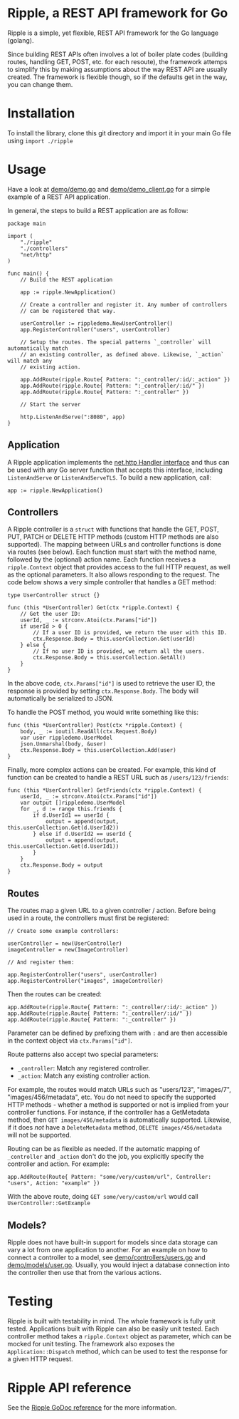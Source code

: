 # Ripple, a REST API framework for Go #

Ripple is a simple, yet flexible, REST API framework for the Go language (golang).

Since building REST APIs often involves a lot of boiler plate codes (building routes, handling GET, POST, etc. for each resoute), the framework attemps to simplify this by making assumptions about the way REST API are usually created. The framework is flexible though, so if the defaults get in the way, you can change them.

# Installation #

To install the library, clone this git directory and import it in your main Go file using `import ./ripple`

# Usage #

Have a look at [demo/demo.go](demo/demo.go) and [demo/demo_client.go](demo/demo_client.go) for a simple example of a REST API application. 

In general, the steps to build a REST application are as follow:

	package main

	import (
		"./ripple"
		"./controllers"
		"net/http"
	)

	func main() {	
		// Build the REST application
		
		app := ripple.NewApplication()
		
		// Create a controller and register it. Any number of controllers
		// can be registered that way.
		
		userController := rippledemo.NewUserController()
		app.RegisterController("users", userController)
		
		// Setup the routes. The special patterns `_controller` will automatically match
		// an existing controller, as defined above. Likewise, `_action` will match any 
		// existing action.
		
		app.AddRoute(ripple.Route{ Pattern: ":_controller/:id/:_action" })
		app.AddRoute(ripple.Route{ Pattern: ":_controller/:id/" })
		app.AddRoute(ripple.Route{ Pattern: ":_controller" })
		
		// Start the server
		
		http.ListenAndServe(":8080", app)
	}

## Application ##

A Ripple application implements the [net.http Handler interface](http://golang.org/pkg/net/http/#Handler) and thus can be used with any Go server function that accepts this interface, including `ListenAndServe` or `ListenAndServeTLS`. To build a new application, call:

	app := ripple.NewApplication()

## Controllers ##

A Ripple controller is a `struct` with functions that handle the GET, POST, PUT, PATCH or DELETE HTTP methods (custom HTTP methods are also supported). The mapping between URLs and controller functions is done via routes (see below). Each function must start with the method name, followed by the (optional) action name. Each function receives a `ripple.Context` object that provides access to the full HTTP request, as well as the optional parameters. It also allows responding to the request. The code below shows a very simple controller that handles a GET method:

	type UserController struct {}

	func (this *UserController) Get(ctx *ripple.Context) {
		// Get the user ID:
		userId, _ := strconv.Atoi(ctx.Params["id"])
		if userId > 0 {
			// If a user ID is provided, we return the user with this ID.
			ctx.Response.Body = this.userCollection.Get(userId)
		} else {
			// If no user ID is provided, we return all the users.
			ctx.Response.Body = this.userCollection.GetAll()
		}
	}
	

In the above code, `ctx.Params["id"]` is used to retrieve the user ID, the response is provided by setting `ctx.Response.Body`. The body will automatically be serialized to JSON.

To handle the POST method, you would write something like this:

	func (this *UserController) Post(ctx *ripple.Context) {
		body, _ := ioutil.ReadAll(ctx.Request.Body)
		var user rippledemo.UserModel
		json.Unmarshal(body, &user)
		ctx.Response.Body = this.userCollection.Add(user)
	}

Finally, more complex actions can be created. For example, this kind of function can be created to handle a REST URL such as `/users/123/friends`:

	func (this *UserController) GetFriends(ctx *ripple.Context) {
		userId, _ := strconv.Atoi(ctx.Params["id"])
		var output []rippledemo.UserModel
		for _, d := range this.friends {
			if d.UserId1 == userId {
				output = append(output, this.userCollection.Get(d.UserId2))
			} else if d.UserId2 == userId {
				output = append(output, this.userCollection.Get(d.UserId1))
			}
		} 
		ctx.Response.Body = output
	}

## Routes ##

The routes map a given URL to a given controller / action. Before being used in a route, the controllers must first be registered:

	// Create some example controllers:
	
	userController = new(UserController)
	imageController = new(ImageController)
	
	// And register them:
	
	app.RegisterController("users", userController)
	app.RegisterController("images", imageController)

Then the routes can be created:
	
	app.AddRoute(ripple.Route{ Pattern: ":_controller/:id/:_action" })
	app.AddRoute(ripple.Route{ Pattern: ":_controller/:id/" })
	app.AddRoute(ripple.Route{ Pattern: ":_controller" })

Parameter can be defined by prefixing them with `:` and are then accessible in the context object via `ctx.Params["id"]`.

Route patterns also accept two special parameters:

* `_controller`: Match any registered controller.
* `_action`: Match any existing controller action.

For example, the routes would match URLs such as "users/123", "images/7", "images/456/metadata", etc. You do not need to specify the supported HTTP methods - whether a method is supported or not is implied from your controller functions. For instance, if the controller has a GetMetadata method, then `GET images/456/metadata` is automatically supported. Likewise, if it does *not* have a `DeleteMetadata` method, `DELETE images/456/metadata` will not be supported.

Routing can be as flexible as needed. If the automatic mapping of `_controller` and `_action` don't do the job, you explicitly specify the controller and action. For example:

	app.AddRoute(Route{ Pattern: "some/very/custom/url", Controller: "users", Action: "example" })
	
With the above route, doing `GET some/very/custom/url` would call `UserController::GetExample`

## Models? ##

Ripple does not have built-in support for models since data storage can vary a lot from one application to another. For an example on how to connect a controller to a model, see [demo/controllers/users.go](demo/controllers/users.go) and [demo/models/user.go](demo/models/user.go). Usually, you would inject a database connection into the controller then use that from the various actions.

# Testing ##

Ripple is built with testability in mind. The whole framework is fully unit tested. Applications built with Ripple can also be easily unit tested. Each controller method takes a `ripple.Context` object as parameter, which can be mocked for unit testing. The framework also exposes the `Application::Dispatch` method, which can be used to test the response for a given HTTP request.

# Ripple API reference ##

See the [Ripple GoDoc reference](http://godoc.org/github.com/laurent22/ripple/ripple) for the more information.